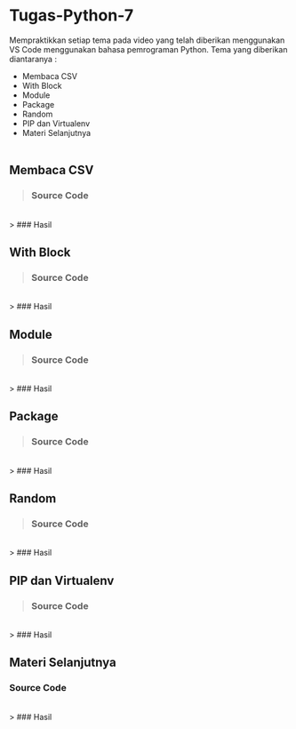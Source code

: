 # Tugas-Python-7

Mempraktikkan setiap tema pada video yang telah diberikan menggunakan VS Code menggunakan bahasa pemrograman Python. Tema yang diberikan diantaranya :
- Membaca CSV
- With Block
- Module
- Package
- Random
- PIP dan Virtualenv
- Materi Selanjutnya<br><br>

## Membaca CSV

> ### Source Code<br>
<br>
> ### Hasil<br>


## With Block

> ### Source Code<br>
<br>
> ### Hasil<br>


## Module

> ### Source Code<br>
<br>
> ### Hasil<br>


## Package

> ### Source Code<br>
<br>
> ### Hasil<br>


## Random

> ### Source Code<br>
<br>
> ### Hasil<br>


## PIP dan Virtualenv

> ### Source Code<br>
<br>
> ### Hasil<br>


## Materi Selanjutnya

### Source Code<br>
<br>
> ### Hasil<br>

